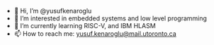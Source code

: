 - 👋 Hi, I’m @yusufkenaroglu
- 👀 I’m interested in embedded systems and low level programming
- 🌱 I’m currently learning RISC-V, and IBM HLASM
- 📫 How to reach me: yusuf.kenaroglu@mail.utoronto.ca

<!---
yusufkenaroglu/yusufkenaroglu is a ✨ special ✨ repository because its `README.md` (this file) appears on your GitHub profile.
You can click the Preview link to take a look at your changes.
--->
